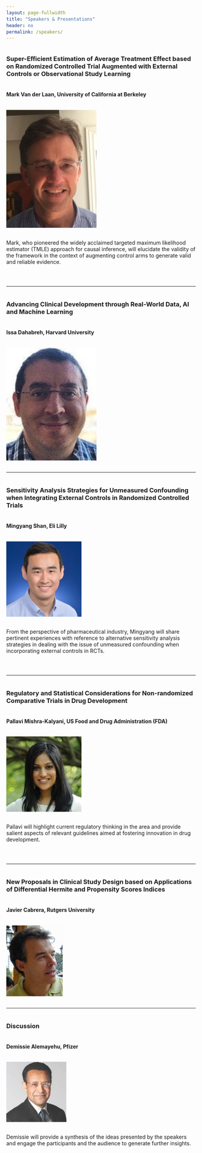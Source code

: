 ```yaml
---
layout: page-fullwidth
title: "Speakers & Presentations"
header: no
permalink: /speakers/
---
```


<div id="speaker1" style="display: flex; flex-direction: column;">

<h3>Super-Efficient Estimation of Average Treatment Effect based on Randomized Controlled Trial Augmented with External Controls or Observational Study Learning</h3>

<h4>Mark Van der Laan, University of California at Berkeley</h4>

<p>
<img class="imgfloat" src="../docs/mark_profile.jpeg"/>

Mark, who pioneered the widely acclaimed targeted maximum likelihood estimator (TMLE) approach for causal inference, will elucidate the validity of the framework in the context of augmenting control arms to generate valid and reliable evidence. 

</p>

</div>

----

<div id="speaker2" style="display: flex; flex-direction: column;">

<h3>Advancing Clinical Development through Real-World Data, AI and Machine Learning</h3>

<h4>Issa Dahabreh, Harvard University</h4>

<p>
<img class="imgfloat" src="../docs/Issa.jpg"/>

</p>

</div>

----

<div id="speaker3" style="display: flex; flex-direction: column;">

<h3>Sensitivity Analysis Strategies for Unmeasured Confounding when Integrating External Controls in Randomized Controlled Trials</h3>

<h4>Mingyang Shan, Eli Lilly</h4>

<p>
<img class="imgfloat" src="../docs/mingyang.jpeg"/>

From the perspective of pharmaceutical industry, Mingyang will share pertinent experiences with reference to alternative sensitivity analysis strategies in dealing with the issue of unmeasured confounding when incorporating external controls in RCTs. 
</p>

</div>

----

<div id="speaker4" style="display: flex; flex-direction: column;">

<h3>Regulatory and Statistical Considerations for Non-randomized Comparative Trials in Drug Development</h3>

<h4>Pallavi Mishra-Kalyani, US Food and Drug Administration (FDA)</h4>

<p>
<img class="imgfloat" src="../docs/Pallavi.jpeg"/>

Pallavi will highlight current regulatory thinking in the area and provide salient aspects of relevant guidelines aimed at fostering innovation in drug development. 
</p>

</div>

----

<div id="speaker5" style="display: flex; flex-direction: column;">

<h3>New Proposals in Clinical Study Design based on Applications of Differential Hermite and Propensity Scores Indices</h3>

<h4>Javier Cabrera, Rutgers University</h4>

<p>
<img class="imgfloat" src="../docs/cabrera.png"/>

</p>

</div>

----

<div id="speaker6" style="display: flex; flex-direction: column;">

<h3>Discussion</h3>

<h4>Demissie Alemayehu, Pfizer</h4>

<p>
<img class="imgfloat" src="../docs/Demissie.jpg"/>

Demissie will provide a synthesis of the ideas presented by the speakers and engage the participants and the audience to generate further insights.
</p>

</div>